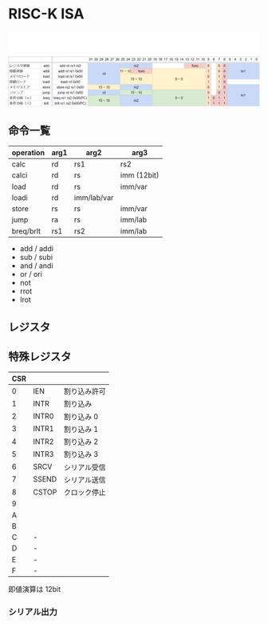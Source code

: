 # RISC-K ISA

![](img/bit_format.png)

## 命令一覧

| operation | arg1 | arg2        | arg3        |
| --------- | ---- | ----------- | ----------- |
| calc      | rd   | rs1         | rs2         |
| calci     | rd   | rs          | imm (12bit) |
| load      | rd   | rs          | imm/var     |
| loadi     | rd   | imm/lab/var |             |
| store     | rs   | rs          | imm/var     |
| jump      | ra   | rs          | imm/lab     |
| breq/brlt | rs1  | rs2         | imm/lab     |

- add / addi
- sub / subi
- and / andi
- or / ori
- not
- rrot
- lrot

## レジスタ

## 特殊レジスタ

| CSR |       |              |
| --- | ----- | ------------ |
| 0   | IEN   | 割り込み許可 |
| 1   | INTR  | 割り込み     |
| 2   | INTR0 | 割り込み 0   |
| 3   | INTR1 | 割り込み 1   |
| 4   | INTR2 | 割り込み 2   |
| 5   | INTR3 | 割り込み 3   |
| 6   | SRCV  | シリアル受信 |
| 7   | SSEND | シリアル送信 |
| 8   | CSTOP | クロック停止 |
| 9   |       |              |
| A   |       |              |
| B   |       |              |
| C   | -     |              |
| D   | -     |              |
| E   | -     |              |
| F   | -     |              |

即値演算は 12bit

### シリアル出力
